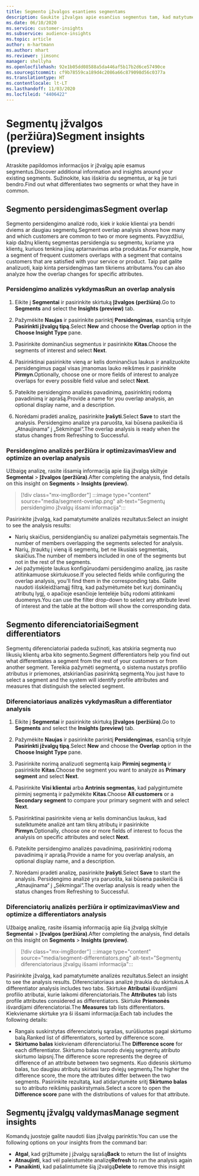 ```yaml
---
title: Segmento įžvalgos esantiems segmentams
description: Gaukite įžvalgas apie esančius segmentus tam, kad matytumėte skirtumus ir panašumus.
ms.date: 06/10/2020
ms.service: customer-insights
ms.subservice: audience-insights
ms.topic: article
author: m-hartmann
ms.author: mhart
ms.reviewer: jimsonc
manager: shellyha
ms.openlocfilehash: 92e1b05dd08588a5da446af5b17b2d6ce57490ce
ms.sourcegitcommit: cf9b78559ca189d4c2086a66c879098d56c0377a
ms.translationtype: HT
ms.contentlocale: lt-LT
ms.lasthandoff: 11/03/2020
ms.locfileid: "4406422"
---
```

# <a name="segment-insights-preview"></a><span data-ttu-id="d699f-103">Segmentų įžvalgos (peržiūra)</span><span class="sxs-lookup"><span data-stu-id="d699f-103">Segment insights (preview)</span></span>

<span data-ttu-id="d699f-104">Atraskite papildomos informacijos ir įžvalgų apie esamus segmentus.</span><span class="sxs-lookup"><span data-stu-id="d699f-104">Discover additional information and insights around your existing segments.</span></span> <span data-ttu-id="d699f-105">Sužinokite, kas išskiria du segmentus, ar ką jie turi bendro.</span><span class="sxs-lookup"><span data-stu-id="d699f-105">Find out what differentiates two segments or what they have in common.</span></span>

## <a name="segment-overlap"></a><span data-ttu-id="d699f-106">Segmento persidengimas</span><span class="sxs-lookup"><span data-stu-id="d699f-106">Segment overlap</span></span>

<span data-ttu-id="d699f-107">Segmento persidengimo analizė rodo, kiek ir kokie klientai yra bendri dviems ar daugiau segmentų.</span><span class="sxs-lookup"><span data-stu-id="d699f-107">Segment overlap analysis shows how many and which customers are common to two or more segments.</span></span> <span data-ttu-id="d699f-108">Pavyzdžiui, kaip dažnų klientų segmentas persidengia su segmentu, kuriame yra klientų, kuriuos tenkina jūsų aptarnavimas arba produktas.</span><span class="sxs-lookup"><span data-stu-id="d699f-108">For example, how a segment of frequent customers overlaps with a segment that contains customers that are satisfied with your service or product.</span></span>
<span data-ttu-id="d699f-109">Taip pat galite analizuoti, kaip kinta persidengimas tam tikriems atributams.</span><span class="sxs-lookup"><span data-stu-id="d699f-109">You can also analyze how the overlap changes for specific attributes.</span></span>

### <a name="run-an-overlap-analysis"></a><span data-ttu-id="d699f-110">Persidengimo analizės vykdymas</span><span class="sxs-lookup"><span data-stu-id="d699f-110">Run an overlap analysis</span></span>

1. <span data-ttu-id="d699f-111">Eikite į **Segmentai** ir pasirinkite skirtuką **Įžvalgos (peržiūra)**.</span><span class="sxs-lookup"><span data-stu-id="d699f-111">Go to **Segments** and select the **Insights (preview)** tab.</span></span>

1. <span data-ttu-id="d699f-112">Pažymėkite **Naujas** ir pasirinkite parinktį **Persidengimas**, esančią srityje **Pasirinkti įžvalgų tipą**.</span><span class="sxs-lookup"><span data-stu-id="d699f-112">Select **New** and choose the **Overlap** option in the **Choose Insight Type** pane.</span></span>

1. <span data-ttu-id="d699f-113">Pasirinkite dominančius segmentus ir pasirinkite **Kitas**.</span><span class="sxs-lookup"><span data-stu-id="d699f-113">Choose the segments of interest and select **Next**.</span></span>

1. <span data-ttu-id="d699f-114">Pasirinktinai pasirinkite vieną ar kelis dominančius laukus ir analizuokite persidengimus pagal visas įmanomas lauko reikšmes ir pasirinkite **Pirmyn**.</span><span class="sxs-lookup"><span data-stu-id="d699f-114">Optionally, choose one or more fields of interest to analyze overlaps for every possible field value and select **Next**.</span></span>

1. <span data-ttu-id="d699f-115">Pateikite persidengimo analizės pavadinimą, pasirinktinį rodomą pavadinimą ir aprašą.</span><span class="sxs-lookup"><span data-stu-id="d699f-115">Provide a name for you overlap analysis, an optional display name, and a description.</span></span>

1. <span data-ttu-id="d699f-116">Norėdami pradėti analizę, pasirinkite **Įrašyti**.</span><span class="sxs-lookup"><span data-stu-id="d699f-116">Select **Save** to start the analysis.</span></span> <span data-ttu-id="d699f-117">Persidengimo analizė yra paruošta, kai būsena pasikeičia iš „Atnaujinama“ į „Sėkmingai“.</span><span class="sxs-lookup"><span data-stu-id="d699f-117">The overlap analysis is ready when the status changes from Refreshing to Successful.</span></span>

### <a name="view-and-optimize-an-overlap-analysis"></a><span data-ttu-id="d699f-118">Persidengimo analizės peržiūra ir optimizavimas</span><span class="sxs-lookup"><span data-stu-id="d699f-118">View and optimize an overlap analysis</span></span>

<span data-ttu-id="d699f-119">Užbaigę analizę, rasite išsamią informaciją apie šią įžvalgą skiltyje **Segmentai** > **Įžvalgos (peržiūra)**.</span><span class="sxs-lookup"><span data-stu-id="d699f-119">After completing the analysis, find details on this insight on **Segments** > **Insights (preview)**.</span></span>

> [!div class="mx-imgBorder"]
> :::image type="content" source="media/segment-overlap.png" alt-text="Segmentų persidengimo įžvalgų išsami informacija":::

<span data-ttu-id="d699f-121">Pasirinkite įžvalgą, kad pamatytumėte analizės rezultatus:</span><span class="sxs-lookup"><span data-stu-id="d699f-121">Select an insight to see the analysis results:</span></span>

- <span data-ttu-id="d699f-122">Narių skaičius, persidengiančių su analizei pažymėtais segmentais.</span><span class="sxs-lookup"><span data-stu-id="d699f-122">The number of members overlapping the segments selected for analysis.</span></span>
- <span data-ttu-id="d699f-123">Narių, įtrauktų į vieną iš segmentų, bet ne likusiais segmentais, skaičius.</span><span class="sxs-lookup"><span data-stu-id="d699f-123">The number of members included in one of the segments but not in the rest of the segments.</span></span>
- <span data-ttu-id="d699f-124">Jei pažymėjote laukus konfigūruodami persidengimo analizę, jas rasite atitinkamuose skirtukuose.</span><span class="sxs-lookup"><span data-stu-id="d699f-124">If you selected fields while configuring the overlap analysis, you'll find them in the corresponding tabs.</span></span> <span data-ttu-id="d699f-125">Galite naudoti išskleidžiamąjį filtrą, kad pažymėtumėte bet kurį dominančių atributų lygį, o apačioje esančioje lentelėje būtų rodomi atitinkami duomenys.</span><span class="sxs-lookup"><span data-stu-id="d699f-125">You can use the filter drop-down to select any attribute level of interest and the table at the bottom will show the corresponding data.</span></span>

## <a name="segment-differentiators"></a><span data-ttu-id="d699f-126">Segmento diferenciatoriai</span><span class="sxs-lookup"><span data-stu-id="d699f-126">Segment differentiators</span></span>

<span data-ttu-id="d699f-127">Segmentų diferenciatoriai padeda sužinoti, kas atskiria segmentą nuo likusių klientų arba kito segmento.</span><span class="sxs-lookup"><span data-stu-id="d699f-127">Segment differentiators help you find out what differentiates a segment from the rest of your customers or from another segment.</span></span> <span data-ttu-id="d699f-128">Tereikia pažymėti segmentą, o sistema nustatys profilio atributus ir priemones, atskiriančias pasirinktą segmentą.</span><span class="sxs-lookup"><span data-stu-id="d699f-128">You just have to select a segment and the system will identify profile attributes and measures that distinguish the selected segment.</span></span>

### <a name="run-a-differentiator-analysis"></a><span data-ttu-id="d699f-129">Diferenciatoriaus analizės vykdymas</span><span class="sxs-lookup"><span data-stu-id="d699f-129">Run a differentiator analysis</span></span>

1. <span data-ttu-id="d699f-130">Eikite į **Segmentai** ir pasirinkite skirtuką **Įžvalgos (peržiūra)**.</span><span class="sxs-lookup"><span data-stu-id="d699f-130">Go to **Segments** and select the **Insights (preview)** tab.</span></span>

1. <span data-ttu-id="d699f-131">Pažymėkite **Naujas** ir pasirinkite parinktį **Persidengimas**, esančią srityje **Pasirinkti įžvalgų tipą**.</span><span class="sxs-lookup"><span data-stu-id="d699f-131">Select **New** and choose the **Overlap** option in the **Choose Insight Type** pane.</span></span>

1. <span data-ttu-id="d699f-132">Pasirinkite norimą analizuoti segmentą kaip **Pirminį segmentą** ir pasirinkite **Kitas**.</span><span class="sxs-lookup"><span data-stu-id="d699f-132">Choose the segment you want to analyze as **Primary segment** and select **Next**.</span></span>

1. <span data-ttu-id="d699f-133">Pasirinkite **Visi klientai** arba **Antrinis segmentas**, kad palygintumėte pirminį segmentą ir pažymėkite **Kitas**.</span><span class="sxs-lookup"><span data-stu-id="d699f-133">Choose **All customers** or a **Secondary segment** to compare your primary segment with and select **Next**.</span></span>

1. <span data-ttu-id="d699f-134">Pasirinktinai pasirinkite vieną ar kelis dominančius laukus, kad sutelktumėte analizė ant tam tikrų atributų ir pasirinkite **Pirmyn**.</span><span class="sxs-lookup"><span data-stu-id="d699f-134">Optionally, choose one or more fields of interest to focus the analysis on specific attributes and select **Next**.</span></span>

1. <span data-ttu-id="d699f-135">Pateikite persidengimo analizės pavadinimą, pasirinktinį rodomą pavadinimą ir aprašą.</span><span class="sxs-lookup"><span data-stu-id="d699f-135">Provide a name for you overlap analysis, an optional display name, and a description.</span></span>

1. <span data-ttu-id="d699f-136">Norėdami pradėti analizę, pasirinkite **Įrašyti**.</span><span class="sxs-lookup"><span data-stu-id="d699f-136">Select **Save** to start the analysis.</span></span> <span data-ttu-id="d699f-137">Persidengimo analizė yra paruošta, kai būsena pasikeičia iš „Atnaujinama“ į „Sėkmingai“.</span><span class="sxs-lookup"><span data-stu-id="d699f-137">The overlap analysis is ready when the status changes from Refreshing to Successful.</span></span>

### <a name="view-and-optimize-a-differentiators-analysis"></a><span data-ttu-id="d699f-138">Diferenciatorių analizės peržiūra ir optimizavimas</span><span class="sxs-lookup"><span data-stu-id="d699f-138">View and optimize a differentiators analysis</span></span>

<span data-ttu-id="d699f-139">Užbaigę analizę, rasite išsamią informaciją apie šią įžvalgą skiltyje **Segmentai** > **Įžvalgos (peržiūra)**.</span><span class="sxs-lookup"><span data-stu-id="d699f-139">After completing the analysis, find details on this insight on **Segments** > **Insights (preview)**.</span></span>

> [!div class="mx-imgBorder"]
> :::image type="content" source="media/segment-differentiators.png" alt-text="Segmentų diferenciatoriaus įžvalgų išsami informacija":::

<span data-ttu-id="d699f-141">Pasirinkite įžvalgą, kad pamatytumėte analizės rezultatus.</span><span class="sxs-lookup"><span data-stu-id="d699f-141">Select an insight to see the analysis results.</span></span> <span data-ttu-id="d699f-142">Diferenciatoriaus analizė įtraukia du skirtukus.</span><span class="sxs-lookup"><span data-stu-id="d699f-142">A differentiator analysis includes two tabs.</span></span> <span data-ttu-id="d699f-143">Skirtuke **Atributai** išvardijami profilio atributai, kurie laikomi diferenciatoriais.</span><span class="sxs-lookup"><span data-stu-id="d699f-143">The **Attributes** tab lists profile attributes considered as differentiators.</span></span> <span data-ttu-id="d699f-144">Skirtuke **Priemonės** išvardijami diferenciatoriai.</span><span class="sxs-lookup"><span data-stu-id="d699f-144">The **Measures** tab lists differentiators.</span></span> <span data-ttu-id="d699f-145">Kiekviename skirtuke yra ši išsami informacija:</span><span class="sxs-lookup"><span data-stu-id="d699f-145">Each tab includes the following details:</span></span>

- <span data-ttu-id="d699f-146">Rangais suskirstytas diferenciatorių sąrašas, surūšiuotas pagal skirtumo balą.</span><span class="sxs-lookup"><span data-stu-id="d699f-146">Ranked list of differentiators, sorted by difference score.</span></span>
- <span data-ttu-id="d699f-147">**Skirtumo balas** kiekvienam diferenciatoriui.</span><span class="sxs-lookup"><span data-stu-id="d699f-147">The **Difference score** for each differentiator.</span></span> <span data-ttu-id="d699f-148">Skirtumo balas nurodo dviejų segmentų atributo skirtumo laipsnį.</span><span class="sxs-lookup"><span data-stu-id="d699f-148">The difference score represents the degree of difference of an attribute between two segments.</span></span> <span data-ttu-id="d699f-149">Kuo didesnis skirtumo balas, tuo daugiau atributų skiriasi tarp dviejų segmentų.</span><span class="sxs-lookup"><span data-stu-id="d699f-149">The higher the difference score, the more the attributes differ between the two segments.</span></span> <span data-ttu-id="d699f-150">Pasirinkite rezultatą, kad atidarytumėte sritį **Skirtumo balas** su to atributo reikšmių paskirstymais.</span><span class="sxs-lookup"><span data-stu-id="d699f-150">Select a score to open the **Difference score** pane with the distributions of values for that attribute.</span></span>

## <a name="manage-segment-insights"></a><span data-ttu-id="d699f-151">Segmentų įžvalgų valdymas</span><span class="sxs-lookup"><span data-stu-id="d699f-151">Manage segment insights</span></span>

<span data-ttu-id="d699f-152">Komandų juostoje galite naudoti šias įžvalgų parinktis:</span><span class="sxs-lookup"><span data-stu-id="d699f-152">You can use the following options on your insights from the command bar:</span></span>

- <span data-ttu-id="d699f-153">**Atgal**, kad grįžtumėte į įžvalgų sąrašą</span><span class="sxs-lookup"><span data-stu-id="d699f-153">**Back** to return the list of insights</span></span>
- <span data-ttu-id="d699f-154">**Atnaujinti**, kad vėl paleistumėte analizę</span><span class="sxs-lookup"><span data-stu-id="d699f-154">**Refresh** to run the analysis again</span></span>
- <span data-ttu-id="d699f-155">**Panaikinti**, kad pašalintumėte šią įžvalgą</span><span class="sxs-lookup"><span data-stu-id="d699f-155">**Delete** to remove this insight</span></span>
